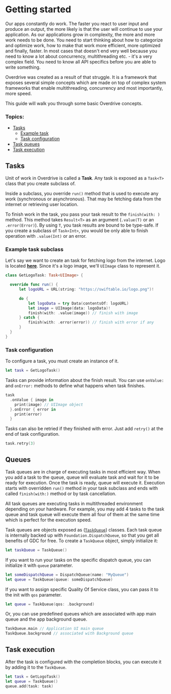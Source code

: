# Getting started

Our apps constantly do work. The faster you react to user input and produce an output, the more likely is that the user will continue to use your application. As our applications grow in complexity, the more and more work needs to be done. You need to start thinking about how to categorize and optimize work, how to make that work more efficient, more optimized and finally, faster. In most cases that doesn't end very well because you need to know a lot about concurrency, multithreading etc. - it's a very complex field. You need to know all API specifics before you are able to write something.

Overdrive was created as a result of that struggle. It is a framework that exposes several simple concepts which are made on top of complex system frameworks that enable multithreading, concurrency and most importantly, more speed.

This guide will walk you through some basic Overdrive concepts.

### Topics:

* [Tasks](#tasks)
  * [Example task](#example-task-subclass)
  * [Task configuration](#task-configuration)
* [Task queues](#queues)
* [Task execution](#task-execution)

## Tasks

Unit of work in Overdrive is called a **Task**. Any task is exposed as a `Task<T>` class that you create subclass of.

Inside a subclass, you override `run()` method that is used to execute any work (synchronous or asynchronous). That may be fetching data from the internet or retrieving user location.

To finish work in the task, you pass your task result to the `finish(with: )` method. This method takes `Result<T>` as an argument (`.value(T)` or an `.error(Error)`). By using `T`, you task results are bound to be type-safe. If you create a subclass of `Task<Int>`, you would be only able to finish operation with `.value(Int)` or an error.

### Example task subclass

Let's say we want to create an task for fetching logo from the internet. Logo is located [**here**](https://swiftable.io/logo.png). Since it's a logo image, we'll `UIImage` class to represent it.

```swift
class GetLogoTask: Task<UIImage> {

  override func run() {
      let logoURL = URL(string: "https://swiftable.io/logo.png")!

      do {
          let logoData = try Data(contentsOf: logoURL)
          let image = UIImage(data: logoData)!
          finish(with: .value(image)) // finish with image
      } catch {
          finish(with: .error(error)) // finish with error if any
      }
  }
}
```

### Task configuration

To configure a task, you must create an instance of it.

```swift
let task = GetLogoTask()
```

Tasks can provide information about the finish result. You can use `onValue:` and `onError:` methods to define what happens when task finishes.

```swift
task
  .onValue { image in
    print(image) // UIImage object
  }.onError { error in
    print(error)
  }
```
Tasks can also be retried if they finished with error. Just add `retry()` at the end of task configuration.

```swift
task.retry(3)
```

## Queues

Task queues are in charge of executing tasks in most efficient way. When you add a task to the queue, queue will evaluate task and wait for it to be ready for execution. Once the task is ready, queue will execute it. Execution starts with overridden `run()` method in your task subclass and ends with called `finish(with:)` method or by task cancellation.

All task queues are executing tasks in multithreaded environment depending on your hardware. For example, you may add 4 tasks to the task queue and task queue will execute them all four of them at the same time which is perfect for the execution speed.

Task queues are objects exposed as ([`TaskQueue`](https://arikis.github.io/Overdrive/latest/Classes/TaskQueue.html)) classes. Each task queue is internally backed up with `Foundation.DispatchQueue`, so that you get all benefits of GDC for free. To create a `TaskQueue` object, simply initialize it:

```swift
let taskQueue = TaskQueue()
```

If you want to run your tasks on the specific dispatch queue, you can initialize it with `queue` parameter.

```swift
let someDispatchQueue = DispatchQueue(name: "MyQueue")
let queue = TaskQueue(queue: someDispatchQueue)
```

If you want to assign specific Quality Of Service class, you can pass it to the init with `qos` parameter.

```swift
let queue = TaskQueue(qos: .background)
```

Or, you can use predefined queues which are associated with app main queue and the app background queue.

```swift
TaskQueue.main // Application UI main queue
TaskQueue.background // associated with Background queue
```

## Task execution

After the task is configured with the completion blocks, you can execute it by adding it to the `TaskQueue`.

```swift
let task = GetLogoTask()
let queue = TaskQueue()
queue.add(task: task)
```
